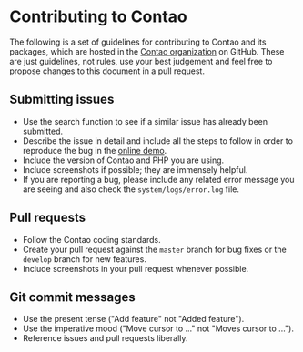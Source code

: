 # Contributing to Contao

The following is a set of guidelines for contributing to Contao and its
packages, which are hosted in the [Contao organization][1] on GitHub. These
are just guidelines, not rules, use your best judgement and feel free to
propose changes to this document in a pull request.

## Submitting issues

* Use the search function to see if a similar issue has already been submitted.
* Describe the issue in detail and include all the steps to follow in order to
  reproduce the bug in the [online demo][2].
* Include the version of Contao and PHP you are using.
* Include screenshots if possible; they are immensely helpful.
* If you are reporting a bug, please include any related error message you are
  seeing and also check the `system/logs/error.log` file.

## Pull requests

* Follow the Contao coding standards.
* Create your pull request against the `master` branch for bug fixes or the
  `develop` branch for new features.
* Include screenshots in your pull request whenever possible.

## Git commit messages

* Use the present tense ("Add feature" not "Added feature").
* Use the imperative mood ("Move cursor to …" not "Moves cursor to …").
* Reference issues and pull requests liberally.

[1]: https://github.com/contao
[2]: http://demo.contao.org
